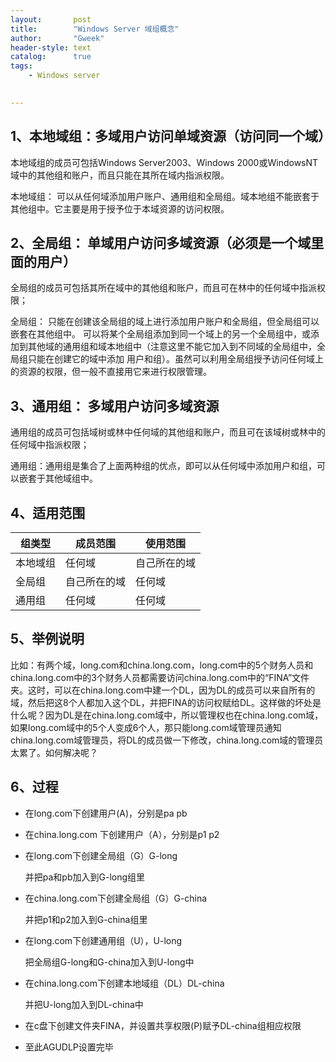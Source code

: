 ```yaml
---
layout:       post
title:        "Windows Server 域组概念"
author:       "Gweek"
header-style: text
catalog:      true
tags:
    - Windows server
    

---
```




## 1、本地域组：多域用户访问单域资源（访问同一个域）

本地域组的成员可包括Windows Server2003、Windows 2000或WindowsNT域中的其他组和账户，而且只能在其所在域内指派权限。

本地域组： 可以从任何域添加用户账户、通用组和全局组。域本地组不能嵌套于其他组中。它主要是用于授予位于本域资源的访问权限。

## 2、全局组： 单域用户访问多域资源（必须是一个域里面的用户）

全局组的成员可包括其所在域中的其他组和账户，而且可在林中的任何域中指派权限；

全局组： 只能在创建该全局组的域上进行添加用户账户和全局组，但全局组可以嵌套在其他组中。 可以将某个全局组添加到同一个域上的另一个全局组中，或添加到其他域的通用组和域本地组中（注意这里不能它加入到不同域的全局组中，全局组只能在创建它的域中添加 用户和组）。虽然可以利用全局组授予访问任何域上的资源的权限，但一般不直接用它来进行权限管理。

## 3、通用组： 多域用户访问多域资源

通用组的成员可包括域树或林中任何域的其他组和账户，而且可在该域树或林中的任何域中指派权限；

通用组：通用组是集合了上面两种组的优点，即可以从任何域中添加用户和组，可以嵌套于其他域组中。

## 4、适用范围

| 组类型   | 成员范围     | 使用范围     |
| -------- | ------------ | ------------ |
| 本地域组 | 任何域       | 自己所在的域 |
| 全局组   | 自己所在的域 | 任何域       |
| 通用组   | 任何域       | 任何域       |

## 5、举例说明

比如：有两个域，long.com和china.long.com，long.com中的5个财务人员和china.long.com中的3个财务人员都需要访问china.long.com中的“FINA”文件夹。这时，可以在china.long.com中建一个DL，因为DL的成员可以来自所有的域，然后把这8个人都加入这个DL，并把FINA的访问权赋给DL。这样做的坏处是什么呢？因为DL是在china.long.com域中，所以管理权也在china.long.com域，如果long.com域中的5个人变成6个人，那只能long.com域管理员通知china.long.com域管理员，将DL的成员做一下修改，china.long.com域的管理员太累了。如何解决呢？

## 6、过程

- 在long.com下创建用户(A)，分别是pa pb

- 在china.long.com 下创建用户（A），分别是p1 p2

- 在long.com下创建全局组（G）G-long

  并把pa和pb加入到G-long组里

- 在china.long.com下创建全局组（G）G-china

  并把p1和p2加入到G-china组里

- 在long.com下创建通用组（U），U-long

  把全局组G-long和G-china加入到U-long中

- 在china.long.com下创建本地域组（DL）DL-china

  并把U-long加入到DL-china中

- 在c盘下创建文件夹FINA，并设置共享权限(P)赋予DL-china组相应权限

- 至此AGUDLP设置完毕
